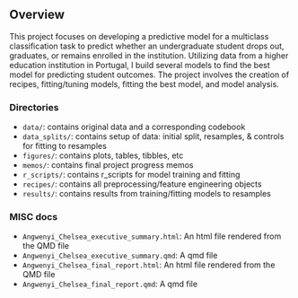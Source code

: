 ## Overview
This project focuses on developing a predictive model for a multiclass classification task to predict whether an undergraduate student drops out, graduates, or remains enrolled in the institution. Utilizing data from a higher education institution in Portugal, I build several models to find the best model for predicting student outcomes. The project involves the creation of recipes, fitting/tuning models, fitting the best model, and model analysis. 

### Directories 

- `data/`: contains original data and a corresponding codebook
- `data_splits/`: contains setup of data: initial split, resamples, & controls for fitting to resamples 
- `figures/`: contains plots, tables, tibbles, etc
- `memos/`: contains final project progress memos
- `r_scripts/`: contains r_scripts for model training and fitting
- `recipes/`: contains all preprocessing/feature engineering objects
- `results/`: contains results from training/fitting models to resamples

### MISC docs

- `Angwenyi_Chelsea_executive_summary.html`: An html file rendered from the QMD file
- `Angwenyi_Chelsea_executive_summary.qmd`: A qmd file 
- `Angwenyi_Chelsea_final_report.html`: An html file rendered from the QMD file
- `Angwenyi_Chelsea_final_report.qmd`: A qmd file 




